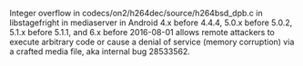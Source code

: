 Integer overflow in codecs/on2/h264dec/source/h264bsd_dpb.c in libstagefright in mediaserver in Android 4.x before 4.4.4, 5.0.x before 5.0.2, 5.1.x before 5.1.1, and 6.x before 2016-08-01 allows remote attackers to execute arbitrary code or cause a denial of service (memory corruption) via a crafted media file, aka internal bug 28533562.